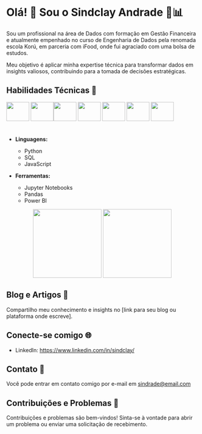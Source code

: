 # Olá! 👋 Sou o Sindclay Andrade 💼📊

Sou um profissional na área de Dados com formação em Gestão Financeira e atualmente empenhado no curso de Engenharia de Dados pela renomada escola Korú, em parceria com iFood, onde fui agraciado com uma bolsa de estudos.

Meu objetivo é aplicar minha expertise técnica para transformar dados em insights valiosos, contribuindo para a tomada de decisões estratégicas.

## Habilidades Técnicas 🚀

<img align="center" height="50" width="60" src="https://cdn.jsdelivr.net/gh/devicons/devicon/icons/python/python-original.svg" /> <img align="center" height="50" width="60" src="https://cdn.jsdelivr.net/gh/devicons/devicon/icons/jupyter/jupyter-original-wordmark.svg" /><img align="center" height="50" width="60" src="https://cdn.jsdelivr.net/gh/devicons/devicon/icons/microsoftsqlserver/microsoftsqlserver-plain-wordmark.svg" /> <img align="center" height="50" width="60" src="https://cdn.jsdelivr.net/gh/devicons/devicon/icons/javascript/javascript-original.svg" /> <img align="center" height="50" width="60" src="https://cdn.jsdelivr.net/gh/devicons/devicon/icons/html5/html5-original.svg" /> <img align="center" height="50" width="60" src="https://cdn.jsdelivr.net/gh/devicons/devicon/icons/css3/css3-original.svg" /> <img align="center" height="50" width="60" src="https://cdn.jsdelivr.net/gh/devicons/devicon/icons/git/git-original.svg" />


# 
- **Linguagens:**
  - Python
  - SQL
  - JavaScript

- **Ferramentas:**
  - Jupyter Notebooks
  - Pandas
  - Power BI


<div align="center">
  <img height="180" src="https://github-readme-stats.vercel.app/api?username=sindrade&show_icons=true&theme=transparent"/>
  <img height="180" src="https://github-readme-stats.vercel.app/api/top-langs/?username=sindrade&layout=compact"/>
</div>




## Blog e Artigos 📝

Compartilho meu conhecimento e insights no [link para seu blog ou plataforma onde escreve].

## Conecte-se comigo 🌐

- LinkedIn: https://www.linkedin.com/in/sindclay/


## Contato 📧

Você pode entrar em contato comigo por e-mail em sindrade@email.com

## Contribuições e Problemas 🤝

Contribuições e problemas são bem-vindos! Sinta-se à vontade para abrir um problema ou enviar uma solicitação de recebimento.
